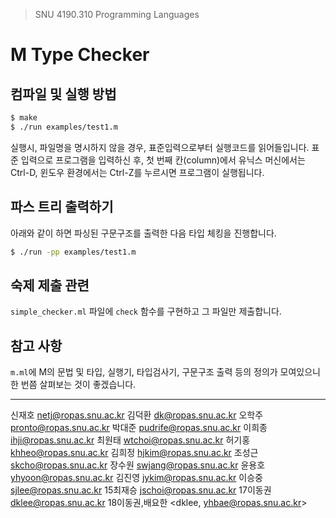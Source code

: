 > SNU 4190.310 Programming Languages

# M Type Checker

## 컴파일 및 실행 방법

```bash
$ make
$ ./run examples/test1.m
```

실행시, 파일명을 명시하지 않을 경우, 표준입력으로부터 실행코드를 읽어들입니다.
표준 입력으로 프로그램을 입력하신 후, 첫 번째 칸(column)에서 유닉스 머신에서는 Ctrl-D, 윈도우 환경에서는 Ctrl-Z를 누르시면 프로그램이 실행됩니다.


## 파스 트리 출력하기

아래와 같이 하면 파싱된 구문구조를 출력한 다음 타입 체킹을 진행합니다.

```bash
$ ./run -pp examples/test1.m
```


## 숙제 제출 관련

`simple_checker.ml` 파일에 `check` 함수를 구현하고 그 파일만 제출합니다.


## 참고 사항

`m.ml`에 M의 문법 및 타입, 실행기, 타입검사기, 구문구조 출력 등의 정의가 모여있으니 한 번쯤 살펴보는 것이 좋겠습니다.


---
신재호 <netj@ropas.snu.ac.kr>
김덕환 <dk@ropas.snu.ac.kr>
오학주 <pronto@ropas.snu.ac.kr>
박대준 <pudrife@ropas.snu.ac.kr>
이희종 <ihji@ropas.snu.ac.kr>
최원태 <wtchoi@ropas.snu.ac.kr>
허기홍 <khheo@ropas.snu.ac.kr>
김희정 <hjkim@ropas.snu.ac.kr>
조성근 <skcho@ropas.snu.ac.kr>
장수원 <swjang@ropas.snu.ac.kr>
윤용호 <yhyoon@ropas.snu.ac.kr>
김진영 <jykim@ropas.snu.ac.kr>
이승중 <sjlee@ropas.snu.ac.kr>
15최재승 <jschoi@ropas.snu.ac.kr>
17이동권 <dklee@ropas.snu.ac.kr>
18이동권,배요한 <dklee, yhbae@ropas.snu.ac.kr>
